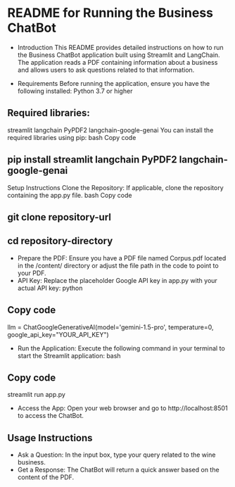 # README for Running the Business ChatBot

- Introduction
This README provides detailed instructions on how to run the Business ChatBot application built using Streamlit and LangChain. The application reads a PDF containing information about a business and allows users to ask questions related to that information.

- Requirements
Before running the application, ensure you have the following installed:
Python 3.7 or higher
## Required libraries:
streamlit
langchain
PyPDF2
langchain-google-genai
You can install the required libraries using pip:
bash
Copy code
## pip install streamlit langchain PyPDF2 langchain-google-genai

Setup Instructions
Clone the Repository: If applicable, clone the repository containing the app.py file.
bash
Copy code
## git clone repository-url
## cd repository-directory

- Prepare the PDF: Ensure you have a PDF file named Corpus.pdf located in the /content/ directory or adjust the file path in the code to point to your PDF.
- API Key: Replace the placeholder Google API key in app.py with your actual API key:
python
## Copy code
llm = ChatGoogleGenerativeAI(model='gemini-1.5-pro', temperature=0, google_api_key="YOUR_API_KEY")

- Run the Application: Execute the following command in your terminal to start the Streamlit application:
bash
## Copy code
streamlit run app.py


- Access the App: Open your web browser and go to http://localhost:8501 to access the ChatBot.

## Usage Instructions
- Ask a Question: In the input box, type your query related to the wine business.
- Get a Response: The ChatBot will return a quick answer based on the content of the PDF.
